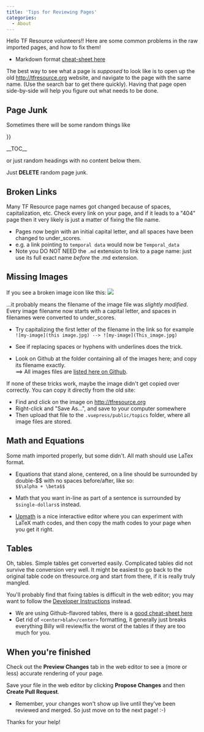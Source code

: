 ```yaml
---
title: 'Tips for Reviewing Pages'
categories:
  - About
---
```


Hello TF Resource volunteers!! Here are some common problems in the raw imported pages, and how to fix them!

- Markdown format [cheat-sheet here](https://github.com/adam-p/markdown-here/wiki/Markdown-Cheatsheet)

The best way to see what a page is _supposed_ to look like is to open up the old <http://tfresource.org> website, and navigate to the page with the same name. (Use the search bar to get there quickly). Having that page open side-by-side will help you figure out what needs to be done.

## Page Junk

Sometimes there will be some random things like

}}

\_\_TOC\_\_

or just random headings with no content below them.

Just **DELETE** random page junk.

## Broken Links

Many TF Resource page names got changed because of spaces, capitalization, etc. Check every link on your page, and if it leads to a "404" page then it very likely is just a matter of fixing the file name.

- Pages now begin with an initial capital letter, and all spaces have been changed to under_scores.
- e.g. a link pointing to `temporal data` would now be `Temporal_data`
- Note you DO NOT NEED the `.md` extension to link to a page name: just use its full exact name _before_ the .md extension.

## Missing Images

If you see a broken image icon like this: ![](/broken_link)

...it probably means the filename of the image file was _slightly modified_. Every image filename now starts with a capital letter, and spaces in filenames were converted to under_scores.

- Try capitalizing the first letter of the filename in the link so for example\
   `![my-image](this image.jpg) --> ![my-image](This_image.jpg)`

- See if replacing spaces or hyphens with underlines does the trick.

- Look on Github at the folder containing all of the images here; and copy its filename exactly.\
   ==> All images files are [listed here on Github](https://github.com/tfresource/tfresource.github.io/tree/source/.vuepress/public/topics).

If none of these tricks work, maybe the image didn't get copied over correctly. You can copy it directly from the old site:

- Find and click on the image on <http://tfresource.org>
- Right-click and "Save As...", and save to your computer somewhere
- Then upload that file to the `.vuepress/public/topics` folder, where all image files are stored.

## Math and Equations

Some math imported properly, but some didn't. All math should use LaTex format.

- Equations that stand alone, centered, on a line should be surrounded by double-\$\$ with no spaces before/after, like so:\
   `$$\alpha + \beta$$`
- Math that you want in-line as part of a sentence is surrounded by `$single-dollars$` instead.

- [Upmath](https://upmath.me/) is a nice interactive editor where you can experiment with LaTeX math codes, and then copy the math codes to your page when you get it right.

## Tables

Oh, tables. Simple tables get converted easily. Complicated tables did not survive the conversion very well. It might be easiest to go back to the original table code on tfresource.org and start from there, if it is really truly mangled.

You'll probably find that fixing tables is difficult in the web editor; you may want to follow the [Developer Instructions](Contributing-Dev-Instructions) instead.

- We are using Github-flavored tables, there is a [good cheat-sheet here](https://github.com/adam-p/markdown-here/wiki/Markdown-Cheatsheet#tables)
- Get rid of `<center>blah</center>` formatting, it generally just breaks everything
  Billy will review/fix the worst of the tables if they are too much for you.

## When you're finished

Check out the **Preview Changes** tab in the web editor to see a (more or less) accurate rendering of your page.

Save your file in the web editor by clicking **Propose Changes** and then **Create Pull Request**.

- Remember, your changes won't show up live until they've been reviewed and merged. So just move on to the next page! :-)

Thanks for your help!
